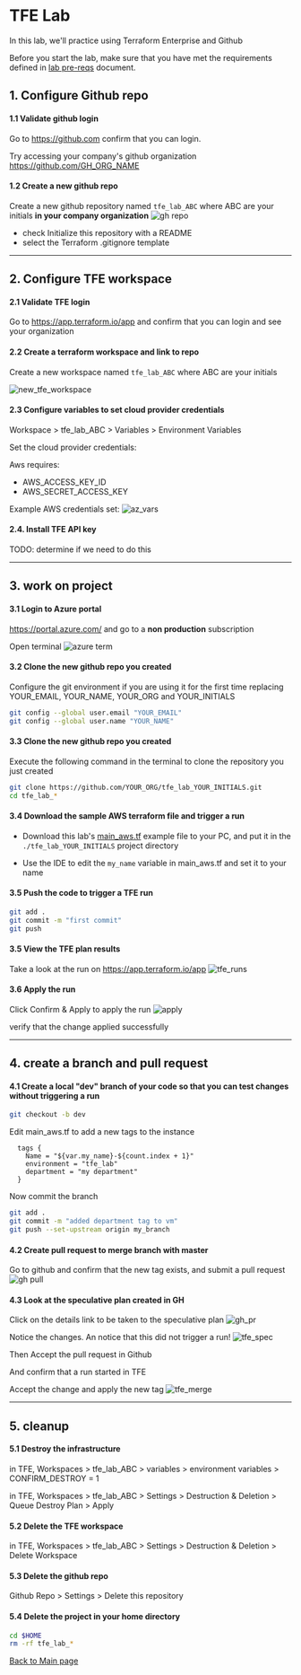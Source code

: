 # TFE Lab

In this lab, we'll practice using Terraform Enterprise and Github

Before you start the lab, make sure that you have met the requirements defined
in [lab pre-reqs](../docs/prereqs.md) document.

## 1. Configure Github repo

#### 1.1 Validate github login

Go to https://github.com confirm that you can login. 

Try accessing your company's github organization https://github.com/GH_ORG_NAME

#### 1.2 Create a new github repo

Create a new github repository named `tfe_lab_ABC` where ABC are your initials **in your company organization**
![gh repo](images/gh_repo1.png)

 * check Initialize this repository with a README
 * select the Terraform .gitignore template

---

## 2. Configure TFE workspace

#### 2.1  Validate TFE login

Go to https://app.terraform.io/app and confirm that you can login and see your organization

#### 2.2 Create a terraform workspace and link to repo

Create a new workspace named `tfe_lab_ABC` where ABC are your initials

![new_tfe_workspace](images/tfe_new_workspace.png)

#### 2.3 Configure variables to set cloud provider credentials

Workspace > tfe_lab_ABC > Variables > Environment Variables

Set the cloud provider credentials:

Aws requires:
* AWS_ACCESS_KEY_ID
* AWS_SECRET_ACCESS_KEY

Example AWS credentials set:
![az_vars](../docs/images/tfe_aws_keys.png)

#### 2.4. Install TFE API key

TODO: determine if we need to do this

---

## 3. work on project

#### 3.1 Login to Azure portal

https://portal.azure.com/ 
and go to a **non production** subscription

Open terminal
![azure term](images/azure_term.png)

#### 3.2 Clone the new github repo you created

Configure the git environment if you are using it for the first time
replacing YOUR_EMAIL, YOUR_NAME, YOUR_ORG and YOUR_INITIALS
```bash
git config --global user.email "YOUR_EMAIL"
git config --global user.name "YOUR_NAME"
```

#### 3.3 Clone the new github repo you created
Execute the following command in the terminal to clone the repository you just created
```bash
git clone https://github.com/YOUR_ORG/tfe_lab_YOUR_INITIALS.git
cd tfe_lab_*
```

#### 3.4 Download the sample AWS terraform file and trigger a run

* Download this lab's [main_aws.tf](https://raw.githubusercontent.com/cloudshiftstrategies/css_terraform_training/master/labs/lab2_terraform/main_aws.tf)
example file to your PC, and put it in the `./tfe_lab_YOUR_INITIALS` project directory

* Use the IDE to edit the `my_name` variable in main_aws.tf and set it to your name

#### 3.5 Push the code to trigger a TFE run

```bash
git add .
git commit -m "first commit"
git push
```

#### 3.5 View the TFE plan results

Take a look at the run on https://app.terraform.io/app
![tfe_runs](images/tfe_run.png)

#### 3.6 Apply the run

Click Confirm & Apply to apply the run
![apply](images/tfe_confirm1.png)

verify that the change applied successfully

---

## 4. create a branch and pull request

#### 4.1 Create a local "dev" branch of your code so that you can test changes without triggering a run

```bash
git checkout -b dev
```

Edit main_aws.tf to add a new tags to the instance
```tfe
  tags {
    Name = "${var.my_name}-${count.index + 1}"
    environment = "tfe_lab"
    department = "my department"
  }
```

Now commit the branch

```bash
git add .
git commit -m "added department tag to vm"
git push --set-upstream origin my_branch
```

#### 4.2 Create pull request to merge branch with master
Go to github and confirm that the new tag exists, and submit a pull request
![gh pull](images/gh_pull.png)

#### 4.3 Look at the speculative plan created in GH

Click on the details link to be taken to the speculative plan
![gh_pr](images/gh_pr.png)

Notice the changes. An notice that this did not trigger a run!
![tfe_spec](images/tfe_spec_plan.png)

Then Accept the pull request in Github

And confirm that a run started in TFE

Accept the change and apply the new tag
![tfe_merge](images/tfe_merge.png)

---

## 5. cleanup

#### 5.1 Destroy the infrastructure

in TFE, Workspaces > tfe_lab_ABC > variables > environment variables >  CONFIRM_DESTROY = 1

in TFE, Workspaces > tfe_lab_ABC > Settings > Destruction & Deletion > Queue Destroy Plan > Apply

#### 5.2 Delete the TFE workspace

in TFE, Workspaces > tfe_lab_ABC > Settings > Destruction & Deletion > Delete Workspace

#### 5.3 Delete the github repo

Github Repo > Settings > Delete this repository

#### 5.4 Delete the project in your home directory

```bash
cd $HOME
rm -rf tfe_lab_*
```

[Back to Main page](../README.md)

